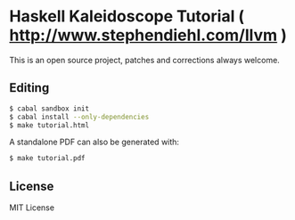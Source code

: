 Haskell Kaleidoscope Tutorial ( http://www.stephendiehl.com/llvm )
==================================================================

This is an open source project, patches and corrections always welcome.

Editing
-------

```bash
$ cabal sandbox init
$ cabal install --only-dependencies
$ make tutorial.html
```

A standalone PDF can also be generated with:

```bash
$ make tutorial.pdf
```

License
-------

MIT License
